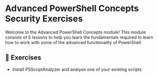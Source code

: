 # Advanced PowerShell Concepts Security Exercises

Welcome to the Advanced PowerShell Concepts module! This module consists of 5 lessons to help you learn the fundamentals required to learn how to work with some of the advanced functionality of PowerShell

## :pencil: Exercises

* Install PSScriptAnalyzer and analyse one of your existing scripts